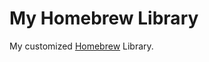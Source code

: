 My Homebrew Library
=============

My customized [Homebrew](https://github.com/mxcl/homebrew/) Library.
